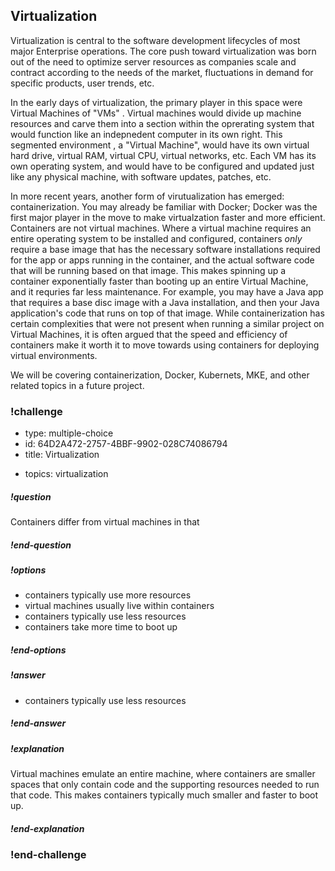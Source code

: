 ## Virtualization


Virtualization is central to the software development lifecycles of most major Enterprise operations. The core push toward virtualization was born out of the need to optimize server resources as companies scale and contract according to the needs of the market, fluctuations in demand for specific products, user trends, etc. 

In the early days of virtualization, the primary player in this space were Virtual Machines of "VMs" . Virtual machines would divide up machine resources and carve them into a section within the oprerating system that would function like an indepnedent computer in its own right.  This segmented environment , a "Virtual Machine", would have its own virtual hard drive, virtual RAM, virtual CPU, virtual networks, etc. Each VM has its own operating system, and would have to be configured and updated just like any physical machine, with software updates, patches, etc. 

In more recent years, another form of virutualization has emerged: containerization. You may already be familiar with Docker; Docker was the first major player in the move to make virtualzation faster and more efficient.  Containers are not virtual machines. Where a virtual machine requires an entire operating system to be installed and configured, containers *only* require a base image that has the necessary software installations required for the app or apps running in the container, and the actual software code that will be running based on that image. This makes spinning up a container exponentially faster than booting up an entire Virtual Machine, and it requries far less maintenance.  For example, you may have a Java app that requires a base disc image with a Java installation, and then your Java application's code that runs on top of that image.  While containerization has certain complexities that were not present when running a similar project on Virtual Machines, it is often argued that the speed and efficiency of containers make it worth it to move towards using containers for deploying virtual environments. 

We will be covering containerization, Docker, Kubernets, MKE, and other related topics in a future project. 


### !challenge

* type: multiple-choice
* id: 64D2A472-2757-4BBF-9902-028C74086794
* title: Virtualization
<!-- * points: [1] (optional, the number of points for scoring as a checkpoint) -->
* topics: virtualization

##### !question

Containers differ from virtual machines in that

##### !end-question

##### !options

* containers typically use more resources
* virtual machines usually live within containers
* containers typically use less resources
* containers take more time to boot up

##### !end-options

##### !answer
* containers typically use less resources

##### !end-answer

<!-- other optional sections -->
<!-- !hint - !end-hint (markdown, users can see after a failed attempt) -->
<!-- !rubric - !end-rubric (markdown, instructors can see while scoring a checkpoint) -->
##### !explanation

Virtual machines emulate an entire machine, where containers are smaller spaces that only contain code and the supporting resources needed to run that code. This makes containers typically much smaller and faster to boot up. 

##### !end-explanation

### !end-challenge